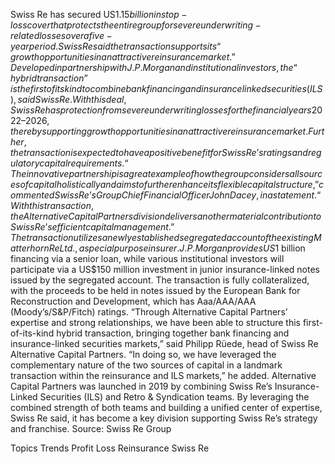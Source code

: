 Swiss Re has secured US$1.15 billion in stop-loss cover that protects the entire group for severe underwriting-related losses over a five-year period.
Swiss Re said the transaction supports its “growth opportunities in an attractive reinsurance market.”
Developed in partnership with J.P. Morgan and institutional investors, the “hybrid transaction” is the first of its kind to combine bank financing and insurance linked securities (ILS), said Swiss Re.
With this deal, Swiss Re has protection from severe underwriting losses for the financial years 2022–2026, thereby supporting growth opportunities in an attractive reinsurance market. Further, the transaction is expected to have a positive benefit for Swiss Re’s ratings and regulatory capital requirements.
“The innovative partnership is a great example of how the group considers all sources of capital holistically and aims to further enhance its flexible capital structure,” commented Swiss Re’s Group Chief Financial Officer John Dacey, in a statement. “With this transaction, the Alternative Capital Partners division delivers another material contribution to Swiss Re’s efficient capital management.”
The transaction utilizes a newly established segregated account of the existing Matterhorn Re Ltd., a special purpose insurer. J.P. Morgan provides US$1 billion financing via a senior loan, while various institutional investors will participate via a US$150 million investment in junior insurance-linked notes issued by the segregated account.
The transaction is fully collateralized, with the proceeds to be held in notes issued by the European Bank for Reconstruction and Development, which has Aaa/AAA/AAA (Moody’s/S&P/Fitch) ratings.
“Through Alternative Capital Partners’ expertise and strong relationships, we have been able to structure this first-of-its-kind hybrid transaction, bringing together bank financing and insurance-linked securities markets,” said Philipp Rüede, head of Swiss Re Alternative Capital Partners.
“In doing so, we have leveraged the complementary nature of the two sources of capital in a landmark transaction within the reinsurance and ILS markets,” he added.
Alternative Capital Partners was launched in 2019 by combining Swiss Re’s Insurance-Linked Securities (ILS) and Retro & Syndication teams. By leveraging the combined strength of both teams and building a unified center of expertise, Swiss Re said, it has become a key division supporting Swiss Re’s strategy and franchise.
Source: Swiss Re Group

Topics
Trends
Profit Loss
Reinsurance
Swiss Re
